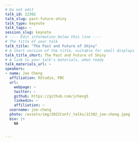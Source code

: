 ```yaml
---
# Do not edit
talk_id: 22302
talk_slug: past-future-shiny
talk_type: keynote
talk_tags: ~
session_slug: keynote
# ---- Edit information below this line ----
# The title of your talk
talk_title: "The Past and Future of Shiny"
# A short version of the title, suitable for small displays
talk_title_short: The Past and Future of Shiny
# A link to your talk's materials, when ready
talk_materials_url: ~
speakers:
- name: Joe Cheng
  affiliation: RStudio, PBC
  url:
    webpage: ~
    twitter: ~
    github: https://github.com/jcheng5
    linkedin: ~
    affiliation: ~
  username: joe-cheng
  photo: /assets/img/2022Conf/_talks/22302_joe-cheng.jpeg
  bio: |+
    NA


---
```


<!-- ABSTRACT ----
Please write abstract below. You may use simple markdown (links, code style, bold, italics)
-->


